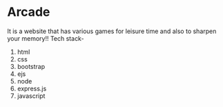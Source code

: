 # Arcade
It is a website that has various games for leisure time and also to sharpen your memory!!
Tech stack-
1. html
2. css
3. bootstrap
4. ejs
5. node
6. express.js
7. javascript
